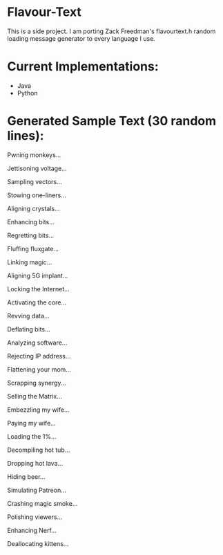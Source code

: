 # Flavour-Text
This is a side project.
I am porting Zack Freedman's flavourtext.h random loading message generator to every language I use.

# Current Implementations:

- Java
- Python

# Generated Sample Text (30 random lines):
Pwning monkeys...

Jettisoning voltage...

Sampling vectors...

Stowing one-liners...

Aligning crystals...

Enhancing bits...

Regretting bits...

Fluffing fluxgate...

Linking magic...

Aligning 5G implant...

Locking the Internet...

Activating the core...

Revving data...

Deflating bits...

Analyzing software...

Rejecting IP address...

Flattening your mom...

Scrapping synergy...

Selling the Matrix...

Embezzling my wife...

Paying my wife...

Loading the 1%...

Decompiling hot tub...

Dropping hot lava...

Hiding beer...

Simulating Patreon...

Crashing magic smoke...

Polishing viewers...

Enhancing Nerf...

Deallocating kittens...

